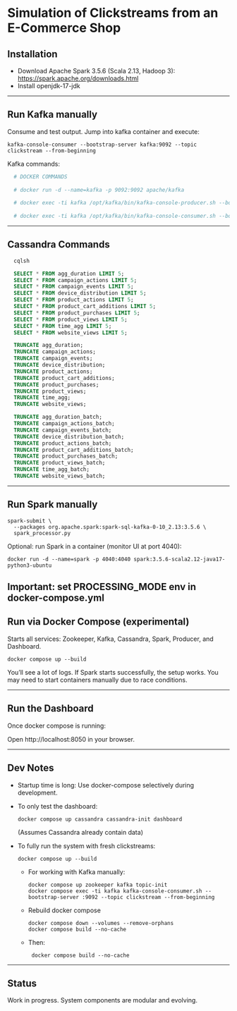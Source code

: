 # Simulation of Clickstreams from an E-Commerce Shop

## Installation

- Download Apache Spark 3.5.6 (Scala 2.13, Hadoop 3): https://spark.apache.org/downloads.html
- Install openjdk-17-jdk

---

## Run Kafka manually

Consume and test output. Jump into kafka container and execute:

    kafka-console-consumer --bootstrap-server kafka:9092 --topic clickstream --from-beginning

Kafka commands:
```bash
  # DOCKER COMMANDS
  
  # docker run -d --name=kafka -p 9092:9092 apache/kafka
  
  # docker exec -ti kafka /opt/kafka/bin/kafka-console-producer.sh --bootstrap-server :9092 --topic clickstream
  
  # docker exec -ti kafka /opt/kafka/bin/kafka-console-consumer.sh --bootstrap-server :9092 --topic clickstream --from-beginning
```
---

## Cassandra Commands
```bash
  cqlsh
```
```sql
  SELECT * FROM agg_duration LIMIT 5;
  SELECT * FROM campaign_actions LIMIT 5;
  SELECT * FROM campaign_events LIMIT 5;
  SELECT * FROM device_distribution LIMIT 5;
  SELECT * FROM product_actions LIMIT 5;
  SELECT * FROM product_cart_additions LIMIT 5;
  SELECT * FROM product_purchases LIMIT 5;
  SELECT * FROM product_views LIMIT 5;
  SELECT * FROM time_agg LIMIT 5;
  SELECT * FROM website_views LIMIT 5;
```
```sql
  TRUNCATE agg_duration;
  TRUNCATE campaign_actions;
  TRUNCATE campaign_events;
  TRUNCATE device_distribution;
  TRUNCATE product_actions;
  TRUNCATE product_cart_additions;
  TRUNCATE product_purchases;
  TRUNCATE product_views;
  TRUNCATE time_agg;
  TRUNCATE website_views;
```
```sql
  TRUNCATE agg_duration_batch;
  TRUNCATE campaign_actions_batch;
  TRUNCATE campaign_events_batch;
  TRUNCATE device_distribution_batch;
  TRUNCATE product_actions_batch;
  TRUNCATE product_cart_additions_batch;
  TRUNCATE product_purchases_batch;
  TRUNCATE product_views_batch;
  TRUNCATE time_agg_batch;
  TRUNCATE website_views_batch;
```
---
## Run Spark manually

    spark-submit \
      --packages org.apache.spark:spark-sql-kafka-0-10_2.13:3.5.6 \
      spark_processor.py

Optional: run Spark in a container (monitor UI at port 4040):

    docker run -d --name=spark -p 4040:4040 spark:3.5.6-scala2.12-java17-python3-ubuntu

Important: set PROCESSING_MODE env in docker-compose.yml
---

## Run via Docker Compose (experimental)

Starts all services: Zookeeper, Kafka, Cassandra, Spark, Producer, and Dashboard.

    docker compose up --build

You’ll see a lot of logs. If Spark starts successfully, the setup works. You may need to start containers manually due
to race conditions.

---

## Run the Dashboard

Once docker compose is running:

Open http://localhost:8050 in your browser.

---

## Dev Notes

- Startup time is long: Use docker-compose selectively during development.
  
- To only test the dashboard:

      docker compose up cassandra cassandra-init dashboard

  (Assumes Cassandra already contain data)

- To fully run the system with fresh clickstreams:

      docker compose up --build

  - For working with Kafka manually:

        docker compose up zookeeper kafka topic-init
        docker compose exec -ti kafka kafka-console-consumer.sh --bootstrap-server :9092 --topic clickstream --from-beginning

  - Rebuild docker compose

        docker compose down --volumes --remove-orphans
        docker compose build --no-cache  

  - Then: 
    
         docker compose build --no-cache

---

## Status

Work in progress. System components are modular and evolving.
